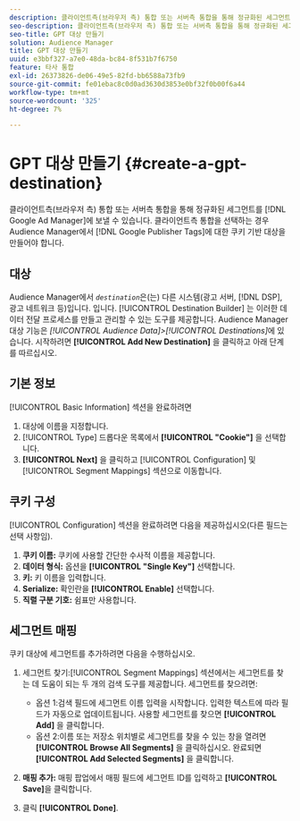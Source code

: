 ```yaml
---
description: 클라이언트측(브라우저 측) 통합 또는 서버측 통합을 통해 정규화된 세그먼트를 Google Ad Manager에 보낼 수 있습니다. 클라이언트측 통합을 선택하는 경우, Audience Manager에서 Google Publisher Tags에 대한 쿠키 기반 대상을 만들어야 합니다.
seo-description: 클라이언트측(브라우저 측) 통합 또는 서버측 통합을 통해 정규화된 세그먼트를 Google Ad Manager에 보낼 수 있습니다. 클라이언트측 통합을 선택하는 경우, Audience Manager에서 Google Publisher Tags에 대한 쿠키 기반 대상을 만들어야 합니다.
seo-title: GPT 대상 만들기
solution: Audience Manager
title: GPT 대상 만들기
uuid: e3bbf327-a7e0-48da-bc84-8f531b7f6750
feature: 타사 통합
exl-id: 26373826-de06-49e5-82fd-bb6588a73fb9
source-git-commit: fe01ebac8c0d0ad3630d3853e0bf32f0b00f6a44
workflow-type: tm+mt
source-wordcount: '325'
ht-degree: 7%

---
```


# GPT 대상 만들기 {#create-a-gpt-destination}

클라이언트측(브라우저 측) 통합 또는 서버측 통합을 통해 정규화된 세그먼트를 [!DNL Google Ad Manager]에 보낼 수 있습니다. 클라이언트측 통합을 선택하는 경우 Audience Manager에서 [!DNL Google Publisher Tags]에 대한 쿠키 기반 대상을 만들어야 합니다.

## 대상

Audience Manager에서 *`destination`*&#x200B;은(는) 다른 시스템(광고 서버, [!DNL DSP], 광고 네트워크 등)입니다. 입니다. [!UICONTROL Destination Builder] 는 이러한 데이터 전달 프로세스를 만들고 관리할 수 있는 도구를 제공합니다. Audience Manager 대상 기능은 *[!UICONTROL Audience Data]>[!UICONTROL Destinations]*&#x200B;에 있습니다. 시작하려면 **[!UICONTROL Add New Destination]** 을 클릭하고 아래 단계를 따르십시오.

## 기본 정보

[!UICONTROL Basic Information] 섹션을 완료하려면

1. 대상에 이름을 지정합니다.
1. [!UICONTROL Type] 드롭다운 목록에서 **[!UICONTROL "Cookie"]** 을 선택합니다.
1. **[!UICONTROL Next]** 을 클릭하고 [!UICONTROL Configuration] 및 [!UICONTROL Segment Mappings] 섹션으로 이동합니다.

## 쿠키 구성

[!UICONTROL Configuration] 섹션을 완료하려면 다음을 제공하십시오(다른 필드는 선택 사항임).

1. **쿠키 이름:** 쿠키에 사용할 간단한 수사적 이름을 제공합니다.
1. **데이터 형식:** 옵션을  **[!UICONTROL "Single Key"]** 선택합니다.
1. **키:** 키 이름을 입력합니다.
1. **Serialize:** 확인란을  **[!UICONTROL Enable]** 선택합니다.
1. **직렬 구분 기호:** 쉼표만 사용합니다.

## 세그먼트 매핑

쿠키 대상에 세그먼트를 추가하려면 다음을 수행하십시오.

1. 세그먼트 찾기:[!UICONTROL Segment Mappings] 섹션에서는 세그먼트를 찾는 데 도움이 되는 두 개의 검색 도구를 제공합니다. 세그먼트를 찾으려면:

   * 옵션 1:검색 필드에 세그먼트 이름 입력을 시작합니다. 입력한 텍스트에 따라 필드가 자동으로 업데이트됩니다. 사용할 세그먼트를 찾으면 **[!UICONTROL Add]** 을 클릭합니다.
   * 옵션 2:이름 또는 저장소 위치별로 세그먼트를 찾을 수 있는 창을 열려면 **[!UICONTROL Browse All Segments]** 을 클릭하십시오. 완료되면 **[!UICONTROL Add Selected Segments]** 을 클릭합니다.

1. **매핑 추가:**  매핑 팝업에서 매핑 필드에 세그먼트 ID를 입력하고  **[!UICONTROL Save]**&#x200B;을 클릭합니다.

1. 클릭 **[!UICONTROL Done]**.
